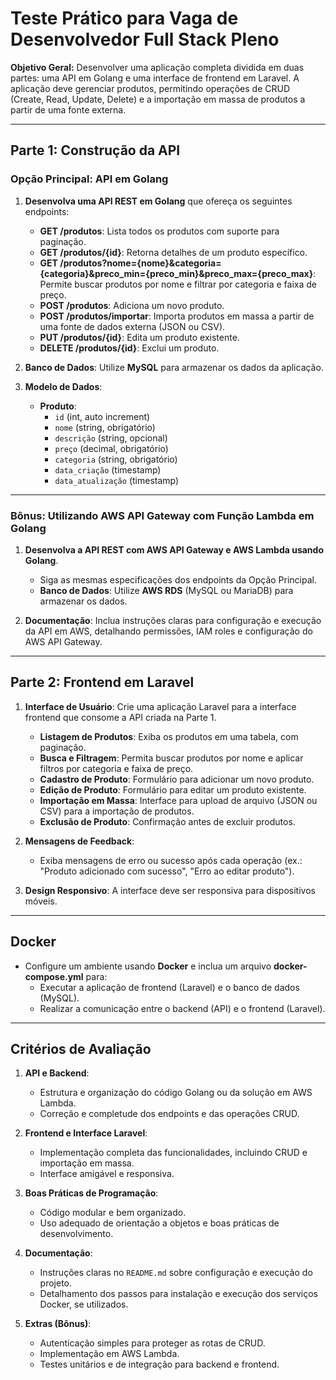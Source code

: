 # Teste Prático para Vaga de Desenvolvedor Full Stack Pleno

**Objetivo Geral:** Desenvolver uma aplicação completa dividida em duas partes: uma API em Golang e uma interface de frontend em Laravel. A aplicação deve gerenciar produtos, permitindo operações de CRUD (Create, Read, Update, Delete) e a importação em massa de produtos a partir de uma fonte externa.

---

## Parte 1: Construção da API

### Opção Principal: API em Golang

1. **Desenvolva uma API REST em Golang** que ofereça os seguintes endpoints:
   - **GET /produtos**: Lista todos os produtos com suporte para paginação.
   - **GET /produtos/{id}**: Retorna detalhes de um produto específico.
   - **GET /produtos?nome={nome}&categoria={categoria}&preco_min={preco_min}&preco_max={preco_max}**: Permite buscar produtos por nome e filtrar por categoria e faixa de preço.
   - **POST /produtos**: Adiciona um novo produto.
   - **POST /produtos/importar**: Importa produtos em massa a partir de uma fonte de dados externa (JSON ou CSV).
   - **PUT /produtos/{id}**: Edita um produto existente.
   - **DELETE /produtos/{id}**: Exclui um produto.

2. **Banco de Dados**: Utilize **MySQL** para armazenar os dados da aplicação.

3. **Modelo de Dados**:
   - **Produto**:
     - `id` (int, auto increment)
     - `nome` (string, obrigatório)
     - `descrição` (string, opcional)
     - `preço` (decimal, obrigatório)
     - `categoria` (string, obrigatório)
     - `data_criação` (timestamp)
     - `data_atualização` (timestamp)

---

### Bônus: Utilizando AWS API Gateway com Função Lambda em Golang

1. **Desenvolva a API REST com AWS API Gateway e AWS Lambda usando Golang**.
   - Siga as mesmas especificações dos endpoints da Opção Principal.
   - **Banco de Dados**: Utilize **AWS RDS** (MySQL ou MariaDB) para armazenar os dados.

2. **Documentação**: Inclua instruções claras para configuração e execução da API em AWS, detalhando permissões, IAM roles e configuração do AWS API Gateway.

---

## Parte 2: Frontend em Laravel

1. **Interface de Usuário**: Crie uma aplicação Laravel para a interface frontend que consome a API criada na Parte 1.
   - **Listagem de Produtos**: Exiba os produtos em uma tabela, com paginação.
   - **Busca e Filtragem**: Permita buscar produtos por nome e aplicar filtros por categoria e faixa de preço.
   - **Cadastro de Produto**: Formulário para adicionar um novo produto.
   - **Edição de Produto**: Formulário para editar um produto existente.
   - **Importação em Massa**: Interface para upload de arquivo (JSON ou CSV) para a importação de produtos.
   - **Exclusão de Produto**: Confirmação antes de excluir produtos.

2. **Mensagens de Feedback**:
   - Exiba mensagens de erro ou sucesso após cada operação (ex.: "Produto adicionado com sucesso", "Erro ao editar produto").

3. **Design Responsivo**: A interface deve ser responsiva para dispositivos móveis.

---

## Docker

- Configure um ambiente usando **Docker** e inclua um arquivo **docker-compose.yml** para:
  - Executar a aplicação de frontend (Laravel) e o banco de dados (MySQL).
  - Realizar a comunicação entre o backend (API) e o frontend (Laravel).

---

## Critérios de Avaliação

1. **API e Backend**:
   - Estrutura e organização do código Golang ou da solução em AWS Lambda.
   - Correção e completude dos endpoints e das operações CRUD.

2. **Frontend e Interface Laravel**:
   - Implementação completa das funcionalidades, incluindo CRUD e importação em massa.
   - Interface amigável e responsiva.

3. **Boas Práticas de Programação**:
   - Código modular e bem organizado.
   - Uso adequado de orientação a objetos e boas práticas de desenvolvimento.

4. **Documentação**:
   - Instruções claras no `README.md` sobre configuração e execução do projeto.
   - Detalhamento dos passos para instalação e execução dos serviços Docker, se utilizados.

5. **Extras (Bônus)**:
   - Autenticação simples para proteger as rotas de CRUD.
   - Implementação em AWS Lambda.
   - Testes unitários e de integração para backend e frontend.

